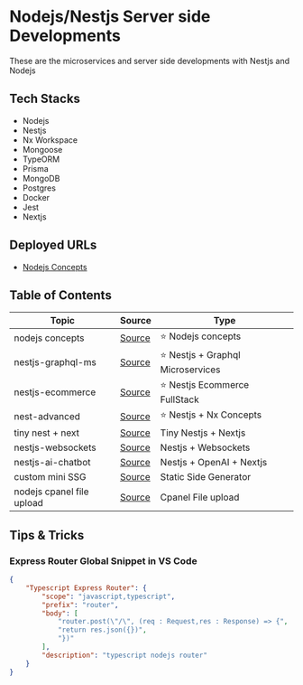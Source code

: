 # Nodejs/Nestjs Server side Developments

These are the microservices and server side developments with Nestjs and Nodejs

## Tech Stacks

- Nodejs
- Nestjs
- Nx Workspace
- Mongoose
- TypeORM
- Prisma
- MongoDB
- Postgres
- Docker
- Jest
- Nextjs

## Deployed URLs

- [Nodejs Concepts](https://nodejs-concepts.onrender.com)

## Table of Contents

| Topic                     | Source                                                | Type                               |
| ------------------------- | ----------------------------------------------------- | ---------------------------------- |
| nodejs concepts           | [Source](./node-concepts/)                            | ⭐️ Nodejs concepts                |
| nestjs-graphql-ms         | [Source](./nest-graphql-ms/)                          | ⭐️ Nestjs + Graphql Microservices |
| nestjs-ecommerce          | [Source](./nest-ecommerce/)                           | ⭐️ Nestjs Ecommerce FullStack     |
| nest-advanced             | [Source](./nest-advanced)                             | ⭐️ Nestjs + Nx Concepts           |
| tiny nest + next          | [Source](./tiny-nest-next/)                           | Tiny Nestjs + Nextjs               |
| nestjs-websockets         | [Source](./standalone-apis/nestjs-websockets/)        | Nestjs + Websockets                |
| nestjs-ai-chatbot         | [Source](./standalone-apis/nestjs-ai-chatbot/)        | Nestjs + OpenAI + Nextjs           |
| custom mini SSG           | [Source](./custom-static-side-generators/sample-one/) | Static Side Generator              |
| nodejs cpanel file upload | [Source](./node-cpanel/)                              | Cpanel File upload                 |

## Tips & Tricks

### Express Router Global Snippet in VS Code

```json
{
	"Typescript Express Router": {
		"scope": "javascript,typescript",
		"prefix": "router",
		"body": [
			"router.post(\"/\", (req : Request,res : Response) => {",
			"return res.json({})",
			"})"
		],
		"description": "typescript nodejs router"
	}
}
```
